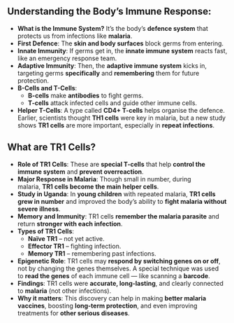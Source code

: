 ## **Understanding the Body’s Immune Response:**

- **What is the Immune System?** It’s the body’s **defence system** that protects us from infections like **malaria**.
- **First Defence**: The **skin and body surfaces** block germs from entering.
- **Innate Immunity**: If germs get in, the **innate immune system** reacts fast, like an emergency response team.
- **Adaptive Immunity**: Then, the **adaptive immune system** kicks in, targeting germs **specifically** and **remembering** them for future protection.
- **B-Cells and T-Cells**:
    - **B-cells** make **antibodies** to fight germs.
    - **T-cells** attack infected cells and guide other immune cells.
- **Helper T-Cells**: A type called **CD4+ T-cells** helps organise the defence. Earlier, scientists thought **TH1 cells** were key in malaria, but a new study shows **TR1 cells** are more important, especially in **repeat infections**.


## **What are TR1 Cells?**

- **Role of TR1 Cells**: These are **special T-cells** that help **control the immune system** and **prevent overreaction**.
- **Major Response in Malaria**: Though small in number, during malaria, **TR1 cells become the main helper cells**.
- **Study in Uganda**: In **young children** with repeated malaria, **TR1 cells grew in number** and improved the body’s ability to **fight malaria without severe illness**.
- **Memory and Immunity**: TR1 cells **remember the malaria parasite** and return **stronger with each infection**.
- **Types of TR1 Cells**:
    - **Naïve TR1** – not yet active.
    - **Effector TR1** – fighting infection.
    - **Memory TR1** – remembering past infections.
- **Epigenetic Role**: TR1 cells may **respond by switching genes on or off**, not by changing the genes themselves.
	A special technique was used to **read the genes** of each immune cell — like scanning a **barcode**.
- **Findings**: TR1 cells were **accurate, long-lasting**, and clearly connected to **malaria** (not other infections).
- **Why it matters**: This discovery can help in making **better malaria vaccines**, boosting **long-term protection**, and even improving treatments for **other serious diseases**.


